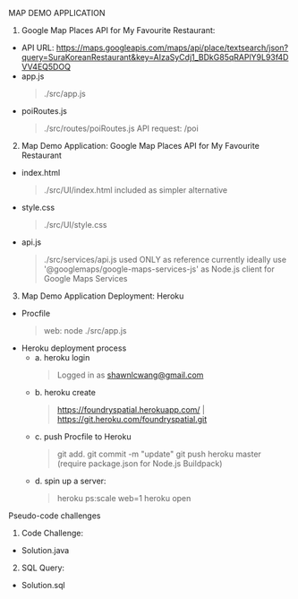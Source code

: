 MAP DEMO APPLICATION
1. Google Map Places API for My Favourite Restaurant: 
- API URL: 
https://maps.googleapis.com/maps/api/place/textsearch/json?query=SuraKoreanRestaurant&key=AIzaSyCdj1_BDkG85qRAPlY9L93f4DVV4EQ5DOQ
- app.js
    > ./src/app.js
- poiRoutes.js
    > ./src/routes/poiRoutes.js
    > API request: <homepage>/poi

2. Map Demo Application: Google Map Places API for My Favourite Restaurant
- index.html
    > ./src/UI/index.html
    > included <script> api.js </script> as simpler alternative
- style.css
    > ./src/UI/style.css
- api.js
    > ./src/services/api.js
    > used ONLY as reference currently 
    > ideally use '@googlemaps/google-maps-services-js' as Node.js client for Google Maps Services 

3. Map Demo Application Deployment: Heroku
- Procfile
    > web: node ./src/app.js
- Heroku deployment process
    + a. heroku login
        > Logged in as shawnlcwang@gmail.com
    + b. heroku create <foundryspatial>
        > https://foundryspatial.herokuapp.com/ | https://git.heroku.com/foundryspatial.git 
    + c. push Procfile to Heroku
        > git add. 
        > git commit -m "update"
        > git push heroku master (require package.json for Node.js Buildpack)
    + d. spin up a server: 
        > heroku ps:scale web=1
        > heroku open

Pseudo-code challenges
1. Code Challenge: 
- Solution.java

2. SQL Query:  
- Solution.sql
